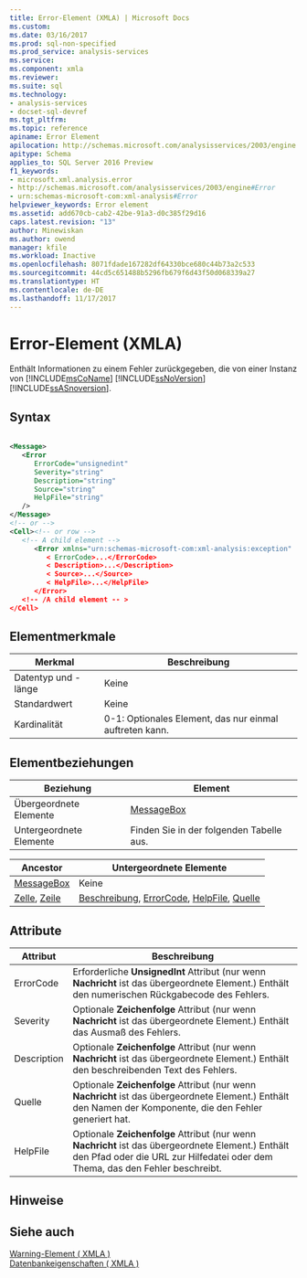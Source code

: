 ```yaml
---
title: Error-Element (XMLA) | Microsoft Docs
ms.custom: 
ms.date: 03/16/2017
ms.prod: sql-non-specified
ms.prod_service: analysis-services
ms.service: 
ms.component: xmla
ms.reviewer: 
ms.suite: sql
ms.technology:
- analysis-services
- docset-sql-devref
ms.tgt_pltfrm: 
ms.topic: reference
apiname: Error Element
apilocation: http://schemas.microsoft.com/analysisservices/2003/engine
apitype: Schema
applies_to: SQL Server 2016 Preview
f1_keywords:
- microsoft.xml.analysis.error
- http://schemas.microsoft.com/analysisservices/2003/engine#Error
- urn:schemas-microsoft-com:xml-analysis#Error
helpviewer_keywords: Error element
ms.assetid: add670cb-cab2-42be-91a3-d0c385f29d16
caps.latest.revision: "13"
author: Minewiskan
ms.author: owend
manager: kfile
ms.workload: Inactive
ms.openlocfilehash: 8071fdade167282df64330bce680c44b73a2c533
ms.sourcegitcommit: 44cd5c651488b5296fb679f6d43f50d068339a27
ms.translationtype: HT
ms.contentlocale: de-DE
ms.lasthandoff: 11/17/2017
---
```

# <a name="error-element-xmla"></a>Error-Element (XMLA)
  Enthält Informationen zu einem Fehler zurückgegeben, die von einer Instanz von [!INCLUDE[msCoName](../../../includes/msconame-md.md)] [!INCLUDE[ssNoVersion](../../../includes/ssnoversion-md.md)] [!INCLUDE[ssASnoversion](../../../includes/ssasnoversion-md.md)].  
  
## <a name="syntax"></a>Syntax  
  
```xml  
  
<Message>  
   <Error   
      ErrorCode="unsignedint"   
      Severity="string"   
      Description="string"  
      Source="string"  
      HelpFile="string"  
   />  
</Message>  
<!-- or -->  
<Cell><!-- or row -->  
   <!-- A child element -->  
      <Error xmlns="urn:schemas-microsoft-com:xml-analysis:exception"  
         < ErrorCode>...</ErrorCode>  
         < Description>...</Description>  
         < Source>...</Source>  
         < HelpFile>...</HelpFile>  
      </Error>  
   <!-- /A child element -- >  
</Cell>  
```  
  
## <a name="element-characteristics"></a>Elementmerkmale  
  
|Merkmal|Beschreibung|  
|--------------------|-----------------|  
|Datentyp und -länge|Keine|  
|Standardwert|Keine|  
|Kardinalität|0-1: Optionales Element, das nur einmal auftreten kann.|  
  
## <a name="element-relationships"></a>Elementbeziehungen  
  
|Beziehung|Element|  
|------------------|-------------|  
|Übergeordnete Elemente|[MessageBox](../../../analysis-services/xmla/xml-elements-properties/message-element-xmla.md)|  
|Untergeordnete Elemente|Finden Sie in der folgenden Tabelle aus.|  
  
|Ancestor|Untergeordnete Elemente|  
|--------------|--------------------|  
|[MessageBox](../../../analysis-services/xmla/xml-elements-properties/message-element-xmla.md)|Keine|  
|[Zelle](../../../analysis-services/xmla/xml-elements-properties/cell-element-mddataset-xmla.md), [Zeile](../../../analysis-services/xmla/xml-elements-properties/message-element-xmla.md)|[Beschreibung](../../../analysis-services/xmla/xml-elements-properties/description-element-xmla.md), [ErrorCode](../../../analysis-services/xmla/xml-elements-properties/errorcode-element-xmla.md), [HelpFile](../../../analysis-services/xmla/xml-elements-properties/helpfile-element-xmla.md), [Quelle](../../../analysis-services/xmla/xml-elements-properties/source-element-error-xmla.md)|  
  
## <a name="attributes"></a>Attribute  
  
|Attribut|Beschreibung|  
|---------------|-----------------|  
|ErrorCode|Erforderliche **UnsignedInt** Attribut (nur wenn **Nachricht** ist das übergeordnete Element.) Enthält den numerischen Rückgabecode des Fehlers.|  
|Severity|Optionale **Zeichenfolge** Attribut (nur wenn **Nachricht** ist das übergeordnete Element.) Enthält das Ausmaß des Fehlers.|  
|Description|Optionale **Zeichenfolge** Attribut (nur wenn **Nachricht** ist das übergeordnete Element.) Enthält den beschreibenden Text des Fehlers.|  
|Quelle|Optionale **Zeichenfolge** Attribut (nur wenn **Nachricht** ist das übergeordnete Element.) Enthält den Namen der Komponente, die den Fehler generiert hat.|  
|HelpFile|Optionale **Zeichenfolge** Attribut (nur wenn **Nachricht** ist das übergeordnete Element.) Enthält den Pfad oder die URL zur Hilfedatei oder dem Thema, das den Fehler beschreibt.|  
  
## <a name="remarks"></a>Hinweise  
  
## <a name="see-also"></a>Siehe auch  
 [Warning-Element &#40; XMLA &#41;](../../../analysis-services/xmla/xml-elements-properties/warning-element-xmla.md)   
 [Datenbankeigenschaften &#40; XMLA &#41;](../../../analysis-services/xmla/xml-elements-properties/xml-elements-properties.md)  
  
  
